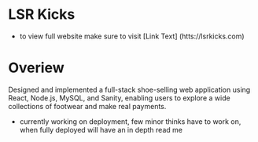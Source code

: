 # LSR Kicks
- to view full website make sure to visit [Link Text] (htts://lsrkicks.com)

# Overiew


Designed and implemented a full-stack shoe-selling web application using React, Node.js, MySQL, and Sanity, enabling users to explore a wide collections of footwear and make real payments.



* currently working on deployment, few minor thinks have to work on, when fully deployed will have an in depth read me
